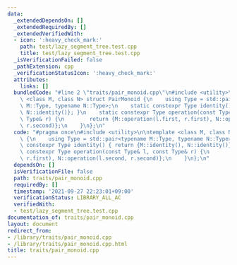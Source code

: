 ```yaml
---
data:
  _extendedDependsOn: []
  _extendedRequiredBy: []
  _extendedVerifiedWith:
  - icon: ':heavy_check_mark:'
    path: test/lazy_segment_tree.test.cpp
    title: test/lazy_segment_tree.test.cpp
  _isVerificationFailed: false
  _pathExtension: cpp
  _verificationStatusIcon: ':heavy_check_mark:'
  attributes:
    links: []
  bundledCode: "#line 2 \"traits/pair_monoid.cpp\"\n#include <utility>\n\ntemplate\
    \ <class M, class N> struct PairMonoid {\n    using Type = std::pair<typename\
    \ M::Type, typename N::Type>;\n    static constexpr Type identity() { return {M::identity(),\
    \ N::identity()}; }\n    static constexpr Type operation(const Type& l, const\
    \ Type& r) {\n        return {M::operation(l.first, r.first), N::operation(l.second,\
    \ r.second)};\n    }\n};\n"
  code: "#pragma once\n#include <utility>\n\ntemplate <class M, class N> struct PairMonoid\
    \ {\n    using Type = std::pair<typename M::Type, typename N::Type>;\n    static\
    \ constexpr Type identity() { return {M::identity(), N::identity()}; }\n    static\
    \ constexpr Type operation(const Type& l, const Type& r) {\n        return {M::operation(l.first,\
    \ r.first), N::operation(l.second, r.second)};\n    }\n};\n"
  dependsOn: []
  isVerificationFile: false
  path: traits/pair_monoid.cpp
  requiredBy: []
  timestamp: '2021-09-27 22:23:01+09:00'
  verificationStatus: LIBRARY_ALL_AC
  verifiedWith:
  - test/lazy_segment_tree.test.cpp
documentation_of: traits/pair_monoid.cpp
layout: document
redirect_from:
- /library/traits/pair_monoid.cpp
- /library/traits/pair_monoid.cpp.html
title: traits/pair_monoid.cpp
---
```

